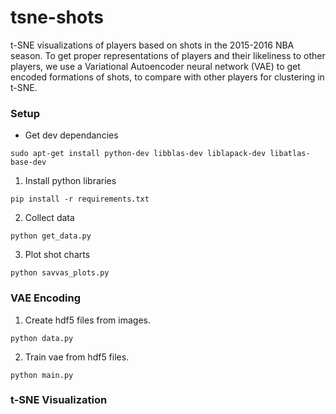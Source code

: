 # tsne-shots
t-SNE visualizations of players based on shots in the 2015-2016 NBA season.
To get proper representations of players and their likeliness to other players,
we use a Variational Autoencoder neural network (VAE) to get encoded formations
of shots, to compare with other players for clustering in t-SNE.

### Setup
- Get dev dependancies
```
sudo apt-get install python-dev libblas-dev liblapack-dev libatlas-base-dev
```

1. Install python libraries
```
pip install -r requirements.txt
```

2. Collect data
```
python get_data.py
```

3. Plot shot charts
```
python savvas_plots.py
```

### VAE Encoding
1. Create hdf5 files from images.
```
python data.py
```

2. Train vae from hdf5 files.
```
python main.py
```


### t-SNE Visualization
